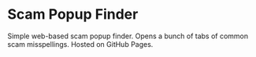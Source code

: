 # Scam Popup Finder
Simple web-based scam popup finder.  Opens a bunch of tabs of common scam misspellings.  Hosted on GitHub Pages.
